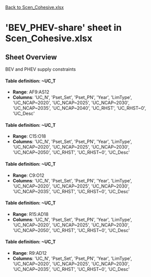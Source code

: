 [Back to Scen_Cohesive.xlsx](README.md)

# 'BEV_PHEV-share' sheet in Scen_Cohesive.xlsx

## Sheet Overview

BEV and PHEV supply constraints

#### Table definition: ~UC_T
- **Range**: AF9:AS12
- **Columns**: 'UC_N', 'Pset_Set', 'Pset_PN', 'Year', 'LimType', 'UC_NCAP\~2020', 'UC_NCAP\~2025', 'UC_NCAP\~2030', 'UC_NCAP\~2035', 'UC_NCAP\~2040', 'UC_RHST', 'UC_RHST\~0', 'UC_Desc'

#### Table definition: ~UC_T
- **Range**: C15:O18
- **Columns**: 'UC_N', 'Pset_Set', 'Pset_PN', 'Year', 'LimType', 'UC_NCAP\~2020', 'UC_NCAP\~2025', 'UC_NCAP\~2030', 'UC_NCAP\~2050', 'UC_RHST', 'UC_RHST\~0', 'UC_Desc'

#### Table definition: ~UC_T
- **Range**: C9:O12
- **Columns**: 'UC_N', 'Pset_Set', 'Pset_PN', 'Year', 'LimType', 'UC_NCAP\~2020', 'UC_NCAP\~2025', 'UC_NCAP\~2030', 'UC_NCAP\~2035', 'UC_RHST', 'UC_RHST\~0', 'UC_Desc'

#### Table definition: ~UC_T
- **Range**: R15:AD18
- **Columns**: 'UC_N', 'Pset_Set', 'Pset_PN', 'Year', 'LimType', 'UC_NCAP\~2020', 'UC_NCAP\~2025', 'UC_NCAP\~2030', 'UC_NCAP\~2050', 'UC_RHST', 'UC_RHST\~0', 'UC_Desc'

#### Table definition: ~UC_T
- **Range**: R9:AD12
- **Columns**: 'UC_N', 'Pset_Set', 'Pset_PN', 'Year', 'LimType', 'UC_NCAP\~2020', 'UC_NCAP\~2025', 'UC_NCAP\~2030', 'UC_NCAP\~2035', 'UC_RHST', 'UC_RHST\~0', 'UC_Desc'

